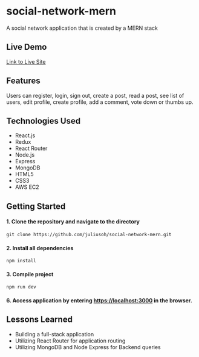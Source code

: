 # social-network-mern
A social network application that is created by a MERN stack


## Live Demo
[Link to Live Site](https://lets-connect.juliusoh.com)

## Features
Users can register, login, sign out, create a post, read a post, see list of users, edit profile, create profile, add a comment, vote down or thumbs up.

## Technologies Used
* React.js
* Redux
* React Router
* Node.js
* Express
* MongoDB
* HTML5
* CSS3
* AWS EC2

## Getting Started
#### 1. Clone the repository and navigate to the directory
```shell
git clone https://github.com/juliusoh/social-network-mern.git
```

#### 2. Install all dependencies 
```shell
npm install
```

#### 3. Compile project
```shell
npm run dev
```

#### 6. Access application by entering [https://localhost:3000](https://localhost:3000) in the browser.


## Lessons Learned
* Building a full-stack application 
* Utilizing React Router for application routing
* Utilizing MongoDB and Node Express for Backend queries
